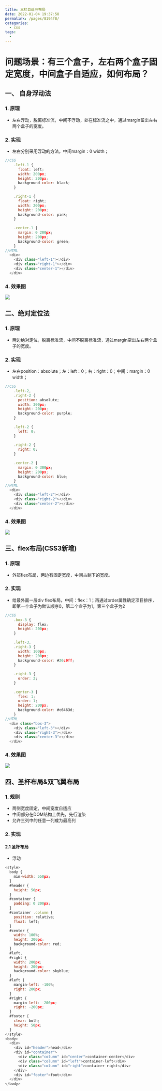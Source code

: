 ```yaml
---
title: 三栏自适应布局
date: 2022-01-04 19:37:58
permalink: /pages/8194f8/
categories:
  - css
tags:
  - 
---
```


# 问题场景：有三个盒子，左右两个盒子固定宽度，中间盒子自适应，如何布局？
## 一、 自身浮动法
### 1. 原理
- 左右浮动，脱离标准流，中间不浮动，处在标准流之中，通过margin留出左右两个盒子的宽度。
### 2. 实现
- 左右分别采用浮动的方法，中间margin：0 width；
```javascript
//CSS
    .left-1 {
      float: left;
      width: 200px;
      height: 200px;
      background-color: black;
    }
    
    .right-1 {
      float: right;
      width: 200px;
      height: 200px;
      background-color: pink;
    }
    
    .center-1 {
      margin: 0 200px;
      height: 200px;
      background-color: green;
    }
//HTML
  <div>
    <div class="left-1"></div>
    <div class="right-1"></div>
    <div class="center-1"></div>
  </div>
```
### 4. 效果图
![](https://p3-juejin.byteimg.com/tos-cn-i-k3u1fbpfcp/874c3cd621da4ea8a4ed9082d9569702~tplv-k3u1fbpfcp-zoom-1.image)
## 二、绝对定位法
### 1. 原理
- 两边绝对定位，脱离标准流，中间不脱离标准流，通过margin空出左右两个盒子的宽度。
### 2. 实现
- 左右position：absolute；左：left：0；右：right：0；中间：margin：0 width；
```javascript
//CSS
    .left-2,
    .right-2 {
      position: absolute;
      width: 300px;
      height: 200px;
      background-color: purple;
    }
    
    .left-2 {
      left: 0;
    }
    
    .right-2 {
      right: 0;
    }
    
    .center-2 {
      margin: 0 300px;
      height: 200px;
      background-color: blue;
    }
//HTML
  <div>
    <div class="left-2"></div>
    <div class="right-2"></div>
    <div class="center-2"></div>
  </div>
```
### 4. 效果图
![](https://p1-juejin.byteimg.com/tos-cn-i-k3u1fbpfcp/ff71e143df3e4d46a32f1f3c4171ed7c~tplv-k3u1fbpfcp-zoom-1.image)
## 三、flex布局(CSS3新增)
### 1. 原理
- 外部flex布局，两边有固定宽度，中间占剩下的宽度。
### 2. 实现
- 给最外面一层div flex布局，中间：flex：1；再通过order属性确定项目排序，即第一个盒子为默认顺序0，第二个盒子为1，第三个盒子为2 
```JavaScript
//CSS
    .box-3 {
      display: flex;
      height: 200px;
    }
    
    .left-3,
    .right-3 {
      width: 100px;
      height: 200px;
      background-color: #26c9ff;
    }
    
    .right-3 {
      order: 2;
    }
    
    .center-3 {
      flex: 1;
      order: 1;
      height: 200px;
      background-color: #c6463d;
    }
//HTML
  <div class="box-3">
    <div class="left-3"></div>
    <div class="right-3"></div>
    <div class="center-3"></div>
  </div>
```
### 4. 效果图
![](https://p1-juejin.byteimg.com/tos-cn-i-k3u1fbpfcp/bd5719f396f34b0aac79b16d7f2d11bc~tplv-k3u1fbpfcp-zoom-1.image)
## 四、圣杯布局&双飞翼布局
### 1. 规则
- 两侧宽度固定，中间宽度自适应
- 中间部分在DOM结构上优先，先行渲染
- 允许三列中的任意一列成为最高列
### 2. 实现
#### 2.1 圣杯布局
- 浮动
```js
<style>
  body {
    min-width: 550px;
  }
  #header {
    height: 50px;
  }
  #container {
    padding: 0 200px;
  }
  #container .column {
    position: relative;
    float: left;
  }
  #center {
    width: 100%;
    height: 200px;
    background-color: red;
  }
  #left,
  #right {
    width: 200px;
    height: 200px;
    background-color: skyblue;
  }
  #left {
    margin-left: -100%;
    right: 200px;
  }
  #right {
    margin-left: -200px;
    right: -200px;
  }
  #footer {
    clear: both;
    height: 50px;
  }
</style>
<body>
  <div>
    <div id="header">head</div>
    <div id="container">
      <div class="column" id="center">container-center</div>
      <div class="column" id="left">container-left</div>
      <div class="column" id="right">container-right</div>
    </div>
    <div id="footer">foot</div>
  </div>
</body>
```
